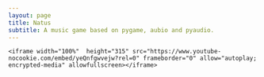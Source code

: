 ```yaml
---
layout: page
title: Natus
subtitle: A music game based on pygame, aubio and pyaudio.
---
```


<div class= "project-natus">

	<iframe width="100%"  height="315" src="https://www.youtube-nocookie.com/embed/yeQnfgwvejw?rel=0" frameborder="0" allow="autoplay; encrypted-media" allowfullscreen></iframe>

</div>